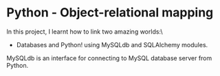 # Python - Object-relational mapping

In this project, I learnt how to link two amazing worlds:\
- Databases and Python! using MySQLdb and SQLAlchemy modules.

MySQLdb is an interface for connecting to MySQL database server from Python.
